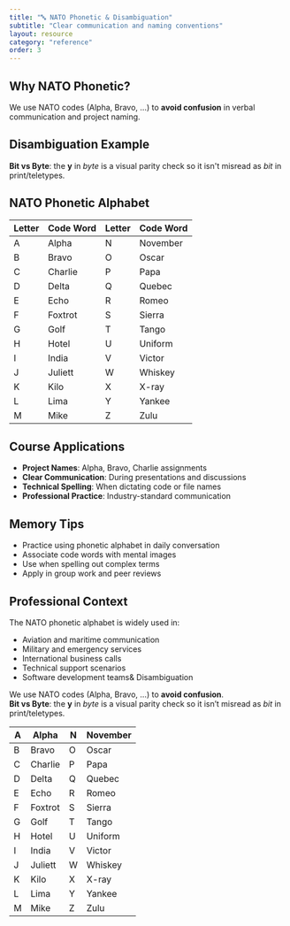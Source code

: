 ```yaml
---
title: "🔤 NATO Phonetic & Disambiguation"
subtitle: "Clear communication and naming conventions"
layout: resource
category: "reference"
order: 3
---
```


## Why NATO Phonetic?
We use NATO codes (Alpha, Bravo, …) to **avoid confusion** in verbal communication and project naming.

## Disambiguation Example
**Bit vs Byte**: the **y** in *byte* is a visual parity check so it isn't misread as *bit* in print/teletypes.

## NATO Phonetic Alphabet

| Letter | Code Word | Letter | Code Word |
|--------|-----------|--------|-----------|
| A | Alpha | N | November |
| B | Bravo | O | Oscar |
| C | Charlie | P | Papa |
| D | Delta | Q | Quebec |
| E | Echo | R | Romeo |
| F | Foxtrot | S | Sierra |
| G | Golf | T | Tango |
| H | Hotel | U | Uniform |
| I | India | V | Victor |
| J | Juliett | W | Whiskey |
| K | Kilo | X | X-ray |
| L | Lima | Y | Yankee |
| M | Mike | Z | Zulu |

## Course Applications
- **Project Names**: Alpha, Bravo, Charlie assignments
- **Clear Communication**: During presentations and discussions
- **Technical Spelling**: When dictating code or file names
- **Professional Practice**: Industry-standard communication

## Memory Tips
- Practice using phonetic alphabet in daily conversation
- Associate code words with mental images
- Use when spelling out complex terms
- Apply in group work and peer reviews

## Professional Context
The NATO phonetic alphabet is widely used in:
- Aviation and maritime communication
- Military and emergency services
- International business calls
- Technical support scenarios
- Software development teams& Disambiguation

We use NATO codes (Alpha, Bravo, …) to **avoid confusion**.  
**Bit vs Byte**: the **y** in *byte* is a visual parity check so it isn’t misread as *bit* in print/teletypes.

| A | Alpha | N | November |
|---|---|---|---|
| B | Bravo | O | Oscar |
| C | Charlie | P | Papa |
| D | Delta | Q | Quebec |
| E | Echo | R | Romeo |
| F | Foxtrot | S | Sierra |
| G | Golf | T | Tango |
| H | Hotel | U | Uniform |
| I | India | V | Victor |
| J | Juliett | W | Whiskey |
| K | Kilo | X | X-ray |
| L | Lima | Y | Yankee |
| M | Mike | Z | Zulu |
